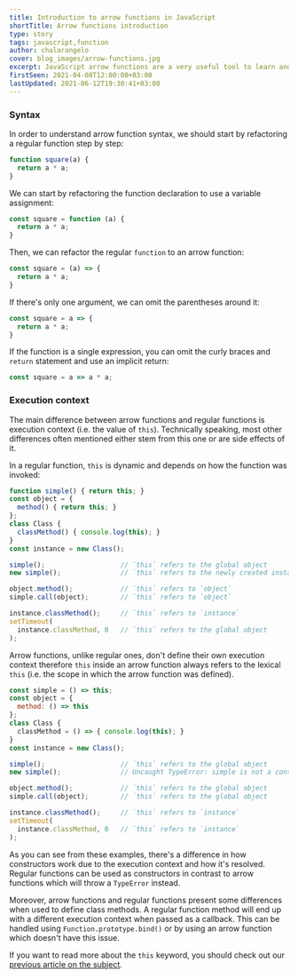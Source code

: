 ```yaml
---
title: Introduction to arrow functions in JavaScript
shortTitle: Arrow functions introduction
type: story
tags: javascript,function
author: chalarangelo
cover: blog_images/arrow-functions.jpg
excerpt: JavaScript arrow functions are a very useful tool to learn and master. Here's a complete introduction to everything you need to know.
firstSeen: 2021-04-08T12:00:00+03:00
lastUpdated: 2021-06-12T19:30:41+03:00
---
```


### Syntax

In order to understand arrow function syntax, we should start by refactoring a regular function step by step:

```js
function square(a) {
  return a * a;
}
```

We can start by refactoring the function declaration to use a variable assignment:

```js
const square = function (a) {
  return a * a;
}
```

Then, we can refactor the regular `function` to an arrow function:

```js
const square = (a) => {
  return a * a;
}
```

If there's only one argument, we can omit the parentheses around it:

```js
const square = a => {
  return a * a;
}
```

If the function is a single expression, you can omit the curly braces and `return` statement and use an implicit return:

```js
const square = a => a * a;
```

### Execution context

The main difference between arrow functions and regular functions is execution context (i.e. the value of `this`). Technically speaking, most other differences often mentioned either stem from this one or are side effects of it.

In a regular function, `this` is dynamic and depends on how the function was invoked:

```js
function simple() { return this; }
const object = {
  method() { return this; }
};
class Class {
  classMethod() { console.log(this); }
}
const instance = new Class();

simple();                   // `this` refers to the global object
new simple();               // `this` refers to the newly created instance

object.method();            // `this` refers to `object`
simple.call(object);        // `this` refers to `object`

instance.classMethod();     // `this` refers to `instance`
setTimeout(
  instance.classMethod, 0   // `this` refers to the global object
);
```

Arrow functions, unlike regular ones, don't define their own execution context therefore `this` inside an arrow function always refers to the lexical `this` (i.e. the scope in which the arrow function was defined).

```js
const simple = () => this;
const object = {
  method: () => this
};
class Class {
  classMethod = () => { console.log(this); }
}
const instance = new Class();

simple();                   // `this` refers to the global object
new simple();               // Uncaught TypeError: simple is not a constructor

object.method();            // `this` refers to the global object
simple.call(object);        // `this` refers to the global object

instance.classMethod();     // `this` refers to `instance`
setTimeout(
  instance.classMethod, 0   // `this` refers to `instance`
);
```

As you can see from these examples, there's a difference in how constructors work due to the execution context and how it's resolved. Regular functions can be used as constructors in contrast to arrow functions which will throw a `TypeError` instead.

Moreover, arrow functions and regular functions present some differences when used to define class methods. A regular function method will end up with a different execution context when passed as a callback. This can be handled using `Function.prototype.bind()` or by using an arrow function which doesn't have this issue.

If you want to read more about the `this` keyword, you should check out our [previous article on the subject](/blog/s/javascript-this).
